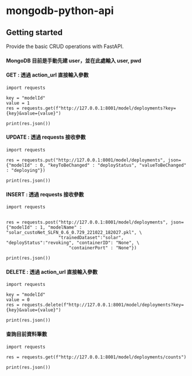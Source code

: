 # mongodb-python-api



## Getting started

Provide the basic CRUD operations with FastAPI.

#### MongoDB 目前是手動先建 user，並在此處輸入 user, pwd

#### GET : 透過 action_url 直接輸入參數

```python=0
import requests

key = "modelId"
value = 1
res = requests.get(f"http://127.0.0.1:8001/model/deployments?key={key}&value={value}")

print(res.json())
```

#### UPDATE : 透過 requests 接收參數

```python=0
import requests

res = requests.put("http://127.0.0.1:8001/model/deployments", json={"modelId" : 0, "keyToBeChanged" : "deployStatus", "valueToBeChanged" : "deploying"})

print(res.json())
```

#### INSERT : 透過 requests 接收參數

```python=0
import requests


res = requests.post("http://127.0.0.1:8001/model/deployments", json={"modelId" : 1, "modelName" : "solar_custoNet_SLFN_0.6_0.729_221022_182027.pkl", \
                    "trainedDataset":"solar", "deployStatus":"revoking", "containerID": "None", \
                        "containerPort" : "None"})

print(res.json())
```

#### DELETE : 透過 action_url 直接輸入參數

```python=0
import requests

key = "modelId"
value = 0
res = requests.delete(f"http://127.0.0.1:8001/model/deployments?key={key}&value={value}")

print(res.json())
```

#### 查詢目前資料筆數

```python=0
import requests

res = requests.get(f"http://127.0.0.1:8001/model/deployments/counts")

print(res.json())
```